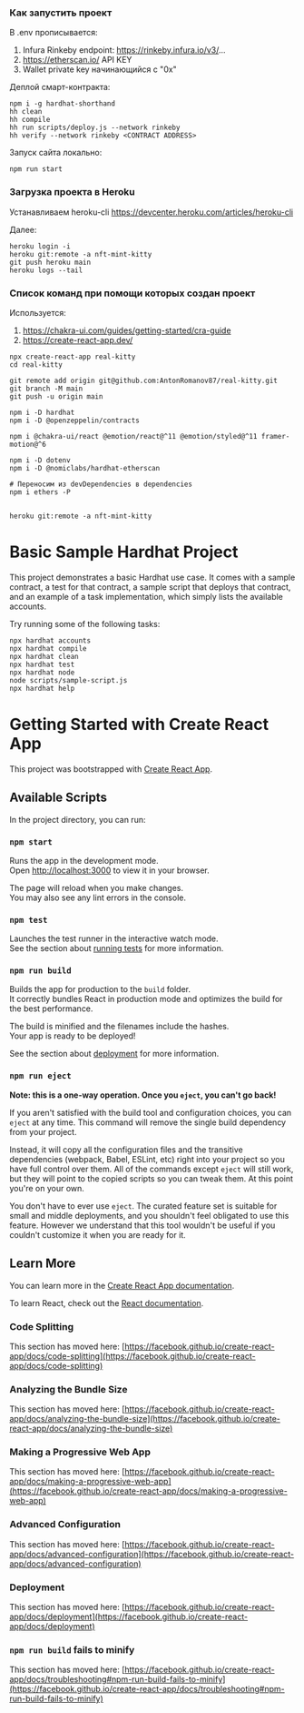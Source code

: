 ### Как запустить проект

В .env прописывается:
1. Infura Rinkeby endpoint: https://rinkeby.infura.io/v3/...
2. https://etherscan.io/ API KEY
3. Wallet private key начинающийся с "0x"


Деплой смарт-контракта:
```
npm i -g hardhat-shorthand
hh clean
hh compile
hh run scripts/deploy.js --network rinkeby
hh verify --network rinkeby <CONTRACT ADDRESS>
```


Запуск сайта локально:
```
npm run start
```


### Загрузка проекта в Heroku

Устанавливаем heroku-cli https://devcenter.heroku.com/articles/heroku-cli


Далее:
```
heroku login -i
heroku git:remote -a nft-mint-kitty
git push heroku main
heroku logs --tail
```


### Список команд при помощи которых создан проект

Используется:
1. https://chakra-ui.com/guides/getting-started/cra-guide
2. https://create-react-app.dev/




```
npx create-react-app real-kitty
cd real-kitty

git remote add origin git@github.com:AntonRomanov87/real-kitty.git
git branch -M main
git push -u origin main

npm i -D hardhat
npm i -D @openzeppelin/contracts

npm i @chakra-ui/react @emotion/react@^11 @emotion/styled@^11 framer-motion@^6

npm i -D dotenv
npm i -D @nomiclabs/hardhat-etherscan

# Переносим из devDependencies в dependencies
npm i ethers -P 


heroku git:remote -a nft-mint-kitty
```






# Basic Sample Hardhat Project

This project demonstrates a basic Hardhat use case. It comes with a sample contract, a test for that contract, a sample script that deploys that contract, and an example of a task implementation, which simply lists the available accounts.

Try running some of the following tasks:

```shell
npx hardhat accounts
npx hardhat compile
npx hardhat clean
npx hardhat test
npx hardhat node
node scripts/sample-script.js
npx hardhat help
```



# Getting Started with Create React App

This project was bootstrapped with [Create React App](https://github.com/facebook/create-react-app).

## Available Scripts

In the project directory, you can run:

### `npm start`

Runs the app in the development mode.\
Open [http://localhost:3000](http://localhost:3000) to view it in your browser.

The page will reload when you make changes.\
You may also see any lint errors in the console.

### `npm test`

Launches the test runner in the interactive watch mode.\
See the section about [running tests](https://facebook.github.io/create-react-app/docs/running-tests) for more information.

### `npm run build`

Builds the app for production to the `build` folder.\
It correctly bundles React in production mode and optimizes the build for the best performance.

The build is minified and the filenames include the hashes.\
Your app is ready to be deployed!

See the section about [deployment](https://facebook.github.io/create-react-app/docs/deployment) for more information.

### `npm run eject`

**Note: this is a one-way operation. Once you `eject`, you can't go back!**

If you aren't satisfied with the build tool and configuration choices, you can `eject` at any time. This command will remove the single build dependency from your project.

Instead, it will copy all the configuration files and the transitive dependencies (webpack, Babel, ESLint, etc) right into your project so you have full control over them. All of the commands except `eject` will still work, but they will point to the copied scripts so you can tweak them. At this point you're on your own.

You don't have to ever use `eject`. The curated feature set is suitable for small and middle deployments, and you shouldn't feel obligated to use this feature. However we understand that this tool wouldn't be useful if you couldn't customize it when you are ready for it.

## Learn More

You can learn more in the [Create React App documentation](https://facebook.github.io/create-react-app/docs/getting-started).

To learn React, check out the [React documentation](https://reactjs.org/).

### Code Splitting

This section has moved here: [https://facebook.github.io/create-react-app/docs/code-splitting](https://facebook.github.io/create-react-app/docs/code-splitting)

### Analyzing the Bundle Size

This section has moved here: [https://facebook.github.io/create-react-app/docs/analyzing-the-bundle-size](https://facebook.github.io/create-react-app/docs/analyzing-the-bundle-size)

### Making a Progressive Web App

This section has moved here: [https://facebook.github.io/create-react-app/docs/making-a-progressive-web-app](https://facebook.github.io/create-react-app/docs/making-a-progressive-web-app)

### Advanced Configuration

This section has moved here: [https://facebook.github.io/create-react-app/docs/advanced-configuration](https://facebook.github.io/create-react-app/docs/advanced-configuration)

### Deployment

This section has moved here: [https://facebook.github.io/create-react-app/docs/deployment](https://facebook.github.io/create-react-app/docs/deployment)

### `npm run build` fails to minify

This section has moved here: [https://facebook.github.io/create-react-app/docs/troubleshooting#npm-run-build-fails-to-minify](https://facebook.github.io/create-react-app/docs/troubleshooting#npm-run-build-fails-to-minify)


